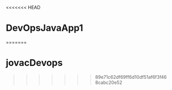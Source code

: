 <<<<<<< HEAD
# DevOpsJavaApp1
=======
# jovacDevops
>>>>>>> 89e71c62df69ff6d10df51af6f3f468cabc20e52
